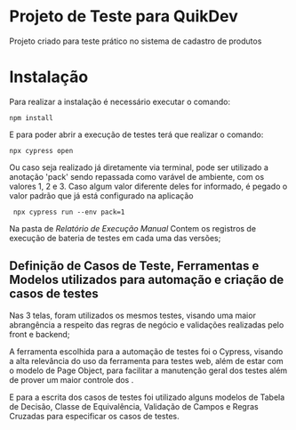 
# Projeto de Teste para QuikDev

Projeto criado para teste prático no sistema de cadastro de produtos

# Instalação

Para realizar a instalação é necessário executar o comando:

` npm install `

E para poder abrir a execução de testes terá que realizar o comando:

` npx cypress open `

Ou caso seja realizado já diretamente via terminal, pode ser utilizado a anotação 'pack' sendo repassada como varável de ambiente, com os valores 1, 2 e 3. Caso algum valor diferente deles for informado, é pegado o valor padrão que já está configurado na aplicação

` npx cypress run --env pack=1`


Na pasta de _*Relatório de Execução Manual*_
Contem os registros de execução de bateria de testes em cada uma das versões;


## Definição de Casos de Teste, Ferramentas e Modelos utilizados para automação e criação de casos de testes 

Nas 3 telas, foram utilizados os mesmos testes, visando uma maior abrangência a respeito das regras de negócio e validações realizadas pelo front e backend;

A ferramenta escolhida para a automação de testes foi o Cypress, visando a alta relevância do uso da ferramenta para testes web, além de estar com o modelo de Page Object, para facilitar a manutenção geral dos testes além de prover um maior controle dos .

E para a escrita dos casos de testes foi utilizado alguns modelos de Tabela de Decisão, Classe de Equivalência, Validação de Campos e Regras Cruzadas para especificar os casos de testes.
